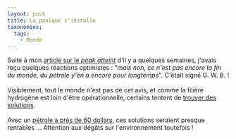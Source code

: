 ```yaml
---
layout: post
title: La panique s'installe
taxonomies: 
  tags: 
    - Monde
---
```

Suite à mon [article sur le <i>peak atteint</i>](@/posts/2005-04-04-Peak-oil-atteint.md) d'il y a quelques semaines, j'avais reçu quelques réactions optimistes : "<i>mais non, ce n'est pas encore la fin du monde, du pétrole y'en a encore pour longtemps</i>". C'était signé G. W. B. !<br />
<br />
Visiblement, tout le monde n'est pas de cet avis, et comme la filière hydrogène est loin d'être opérationnelle, certains tentent de <a href="http://www.futura-sciences.com/news-petrole-tout-prix_6530.php">trouver des solutions</a>.<br />
<br />
Avec un <a href="http://www.reuters.fr/locales/c_newsArticle.jsp?type=businessNews&amp;localeKey=fr_FR&amp;storyID=8853937">pétrole à près de 60 dollars</a>, ces solutions seraient presque rentables ... Attention aux dégâts sur l'environnement toutefois !
